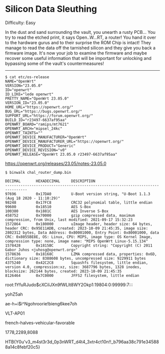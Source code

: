# Silicon Data Sleuthing

Difficulty: Easy

In the dust and sand surrounding the vault, you unearth a rusty PCB... You try to read the etched print, it says Open..W...RT, a router! You hand it over to the hardware gurus and to their surprise the ROM Chip is intact! They manage to read the data off the tarnished silicon and they give you back a firmware image. It's now your job to examine the firmware and maybe recover some useful information that will be important for unlocking and bypassing some of the vault's countermeasures!

-----

```
$ cat etc/os-release 
NAME="OpenWrt"
VERSION="23.05.0"
ID="openwrt"
ID_LIKE="lede openwrt"
PRETTY_NAME="OpenWrt 23.05.0"
VERSION_ID="23.05.0"
HOME_URL="https://openwrt.org/"
BUG_URL="https://bugs.openwrt.org/"
SUPPORT_URL="https://forum.openwrt.org/"
BUILD_ID="r23497-6637af95aa"
OPENWRT_BOARD="ramips/mt7621"
OPENWRT_ARCH="mipsel_24kc"
OPENWRT_TAINTS=""
OPENWRT_DEVICE_MANUFACTURER="OpenWrt"
OPENWRT_DEVICE_MANUFACTURER_URL="https://openwrt.org/"
OPENWRT_DEVICE_PRODUCT="Generic"
OPENWRT_DEVICE_REVISION="v0"
OPENWRT_RELEASE="OpenWrt 23.05.0 r23497-6637af95aa"
```

https://openwrt.org/releases/23.05/notes-23.05.0

```
$ binwalk chal_router_dump.bin              

DECIMAL       HEXADECIMAL     DESCRIPTION
--------------------------------------------------------------------------------
97696         0x17DA0         U-Boot version string, "U-Boot 1.1.3 (Aug 18 2020 - 11:10:29)"
98248         0x17FC8         CRC32 polynomial table, little endian
99600         0x18510         AES S-Box
100380        0x1881C         AES Inverse S-Box
458752        0x70000         gzip compressed data, maximum compression, from Unix, last modified: 2021-09-17 15:32:23
1572864       0x180000        uImage header, header size: 64 bytes, header CRC: 0x95E11ADB, created: 2023-10-09 21:45:35, image size: 2802312 bytes, Data Address: 0x80001000, Entry Point: 0x80001000, data CRC: 0x8055BE8E, OS: Linux, CPU: MIPS, image type: OS Kernel Image, compression type: none, image name: "MIPS OpenWrt Linux-5.15.134"
1578428       0x1815BC        Copyright string: "Copyright (C) 2011 Gabor Juhos <juhosg@openwrt.org>"
1578636       0x18168C        LZMA compressed data, properties: 0x6D, dictionary size: 8388608 bytes, uncompressed size: 9229911 bytes
4375240       0x42C2C8        Squashfs filesystem, little endian, version 4.0, compression:xz, size: 3687796 bytes, 1328 inodes, blocksize: 262144 bytes, created: 2023-10-09 21:45:35
8126464       0x7C0000        JFFS2 filesystem, little endian
```

root:$1$YfuRJudo$cXCiIJXn9fWLIt8WY2Okp1:19804:0:99999:7:::

yohZ5ah

ae-h+i$i^Ngohroorie!bieng6kee7oh

VLT-AP01

french-halves-vehicular-favorable

1778,2289,8088

HTB{Y0u'v3_m4st3r3d_0p3nWRT_d4t4_3xtr4ct10n!!_b796aa38c791e345888a14c8febf20c5}